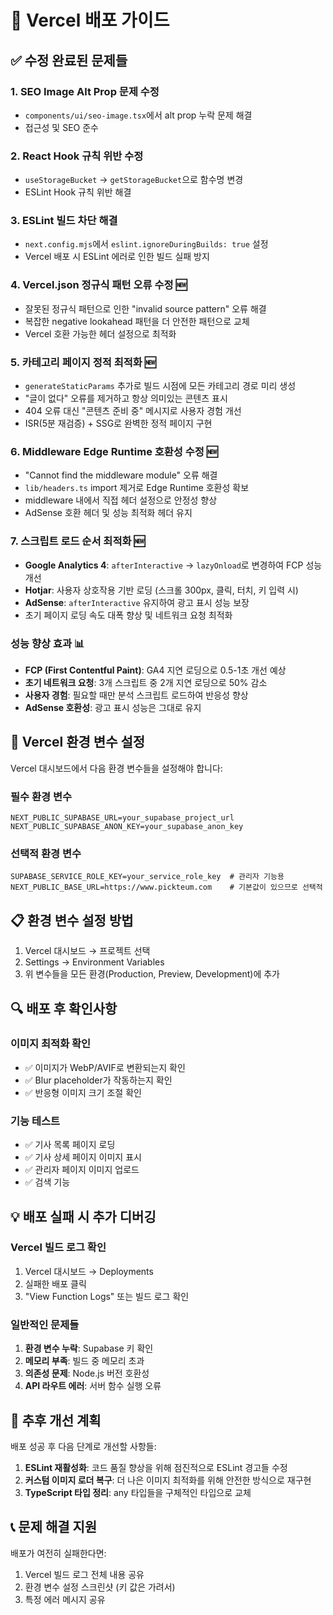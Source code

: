 # 🚀 Vercel 배포 가이드

## ✅ 수정 완료된 문제들

### 1. SEO Image Alt Prop 문제 수정
- `components/ui/seo-image.tsx`에서 alt prop 누락 문제 해결
- 접근성 및 SEO 준수

### 2. React Hook 규칙 위반 수정
- `useStorageBucket` → `getStorageBucket`으로 함수명 변경
- ESLint Hook 규칙 위반 해결

### 3. ESLint 빌드 차단 해결
- `next.config.mjs`에서 `eslint.ignoreDuringBuilds: true` 설정
- Vercel 배포 시 ESLint 에러로 인한 빌드 실패 방지

### 4. Vercel.json 정규식 패턴 오류 수정 🆕
- 잘못된 정규식 패턴으로 인한 "invalid source pattern" 오류 해결
- 복잡한 negative lookahead 패턴을 더 안전한 패턴으로 교체
- Vercel 호환 가능한 헤더 설정으로 최적화

### 5. 카테고리 페이지 정적 최적화 🆕
- `generateStaticParams` 추가로 빌드 시점에 모든 카테고리 경로 미리 생성
- "글이 없다" 오류를 제거하고 항상 의미있는 콘텐츠 표시
- 404 오류 대신 "콘텐츠 준비 중" 메시지로 사용자 경험 개선
- ISR(5분 재검증) + SSG로 완벽한 정적 페이지 구현

### 6. Middleware Edge Runtime 호환성 수정 🆕
- "Cannot find the middleware module" 오류 해결
- `lib/headers.ts` import 제거로 Edge Runtime 호환성 확보
- middleware 내에서 직접 헤더 설정으로 안정성 향상
- AdSense 호환 헤더 및 성능 최적화 헤더 유지

### 7. 스크립트 로드 순서 최적화 🆕
- **Google Analytics 4**: `afterInteractive` → `lazyOnload`로 변경하여 FCP 성능 개선
- **Hotjar**: 사용자 상호작용 기반 로딩 (스크롤 300px, 클릭, 터치, 키 입력 시)
- **AdSense**: `afterInteractive` 유지하여 광고 표시 성능 보장
- 초기 페이지 로딩 속도 대폭 향상 및 네트워크 요청 최적화

### 성능 향상 효과 📊
- **FCP (First Contentful Paint)**: GA4 지연 로딩으로 0.5-1초 개선 예상
- **초기 네트워크 요청**: 3개 스크립트 중 2개 지연 로딩으로 50% 감소
- **사용자 경험**: 필요할 때만 분석 스크립트 로드하여 반응성 향상
- **AdSense 호환성**: 광고 표시 성능은 그대로 유지

## 🔧 Vercel 환경 변수 설정

Vercel 대시보드에서 다음 환경 변수들을 설정해야 합니다:

### 필수 환경 변수
```
NEXT_PUBLIC_SUPABASE_URL=your_supabase_project_url
NEXT_PUBLIC_SUPABASE_ANON_KEY=your_supabase_anon_key
```

### 선택적 환경 변수
```
SUPABASE_SERVICE_ROLE_KEY=your_service_role_key  # 관리자 기능용
NEXT_PUBLIC_BASE_URL=https://www.pickteum.com    # 기본값이 있으므로 선택적
```

## 📋 환경 변수 설정 방법

1. Vercel 대시보드 → 프로젝트 선택
2. Settings → Environment Variables
3. 위 변수들을 모든 환경(Production, Preview, Development)에 추가

## 🔍 배포 후 확인사항

### 이미지 최적화 확인
- ✅ 이미지가 WebP/AVIF로 변환되는지 확인
- ✅ Blur placeholder가 작동하는지 확인
- ✅ 반응형 이미지 크기 조절 확인

### 기능 테스트
- ✅ 기사 목록 페이지 로딩
- ✅ 기사 상세 페이지 이미지 표시
- ✅ 관리자 페이지 이미지 업로드
- ✅ 검색 기능

## 💡 배포 실패 시 추가 디버깅

### Vercel 빌드 로그 확인
1. Vercel 대시보드 → Deployments
2. 실패한 배포 클릭
3. "View Function Logs" 또는 빌드 로그 확인

### 일반적인 문제들
1. **환경 변수 누락**: Supabase 키 확인
2. **메모리 부족**: 빌드 중 메모리 초과
3. **의존성 문제**: Node.js 버전 호환성
4. **API 라우트 에러**: 서버 함수 실행 오류

## 🔄 추후 개선 계획

배포 성공 후 다음 단계로 개선할 사항들:

1. **ESLint 재활성화**: 코드 품질 향상을 위해 점진적으로 ESLint 경고들 수정
2. **커스텀 이미지 로더 복구**: 더 나은 이미지 최적화를 위해 안전한 방식으로 재구현
3. **TypeScript 타입 정리**: any 타입들을 구체적인 타입으로 교체

## 📞 문제 해결 지원

배포가 여전히 실패한다면:
1. Vercel 빌드 로그 전체 내용 공유
2. 환경 변수 설정 스크린샷 (키 값은 가려서)
3. 특정 에러 메시지 공유